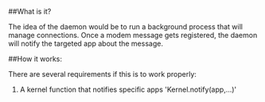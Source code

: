 ##What is it?

The idea of the daemon would be to run a background process that will manage connections. Once a modem message gets registered, the daemon will notify the targeted app about the message.

##How it works:

There are several requirements if this is to work properly:

1. A kernel function that notifies specific apps 'Kernel.notify(app,...)'

